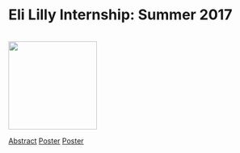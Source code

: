 # Eli Lilly Internship: Summer 2017

<br>
<img height = "175" src ="https://upload.wikimedia.org/wikipedia/commons/thumb/2/2b/Eli_Lilly_and_Company.svg/1200px-Eli_Lilly_and_Company.svg.png"/>
<br>

[Abstract](https://github.com/timothymahajan/Eli-Lilly-Summer-2017-Internship/blob/master/Abstract.pdf)
[Poster](https://github.com/timothymahajan/Eli-Lilly-Summer-2017-Internship/blob/master/Adverse%20Event.pdf)
[Poster](https://github.com/timothymahajan/Eli-Lilly-Summer-2017-Internship/blob/master/Pathway%20Project%20Presentation.pptx)

